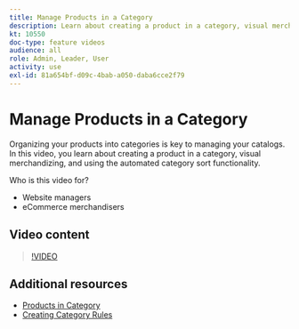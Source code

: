 ```yaml
---
title: Manage Products in a Category
description: Learn about creating a product in a category, visual merchandizing, and using the automated category sort functionality.
kt: 10550
doc-type: feature videos
audience: all
role: Admin, Leader, User
activity: use
exl-id: 81a654bf-d09c-4bab-a050-daba6cce2f79
---
```

# Manage Products in a Category

Organizing your products into categories is key to managing your catalogs. In this video, you learn about creating a product in a category, visual merchandizing, and using the automated category sort functionality.

Who is this video for?

- Website managers
- eCommerce merchandisers

## Video content

>[!VIDEO](https://video.tv.adobe.com/v/343747?quality=12&learn=on)

## Additional resources

- [Products in Category](https://docs.magento.com/user-guide/catalog/categories-category-products.html)
- [Creating Category Rules](https://docs.magento.com/user-guide/catalog/category-product-rules.html)
